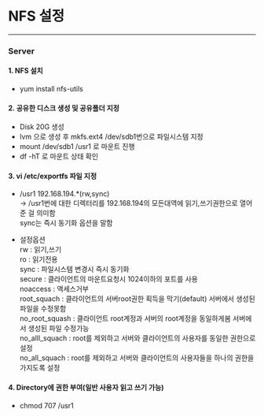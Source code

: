 # NFS 설정
----------------------------------------------------------------------------------------------------------------------

### Server

#### 1. NFS 설치
- yum install nfs-utils

#### 2. 공유한 디스크 생성 및 공유폴더 지정
- Disk 20G 생성
- lvm 으로 생성 후 mkfs.ext4 /dev/sdb1번으로 파일시스템 지정
- mount /dev/sdb1 /usr1 로 마운트 진행 
- df -hT 로 마운트 상태 확인

#### 3. vi /etc/exportfs 파일 지정
- /usr1 192.168.194.*(rw,sync) <br/>
  -> /usr1번에 대한 디렉터리를  192.168.194의 모든대역에 읽기,쓰기권한으로 열어준 걸 의미함 <br/> sync는 즉시 동기화 옵션을 말함 <br/>
       
- 설정옵션 <br/>
  rw : 읽기,쓰기 <br/>
  ro : 읽기전용 <br/>
  sync : 파일시스템 변경시 즉시 동기화 <br/>
  secure : 클라이언트의 마운트요청시 1024이하의 포트를 사용 <br/>
  noaccess : 액세스거부 <br/>
  root_squach : 클라이언트의 서버root권한 획득을 막기(default) 서버에서 생성된 파일을 수정못함 <br/>
  no_root_squash : 클라이언트 root계정과 서버의 root계정을 동일하게봄 서버에서 생성된 파일 수정가능 <br/>
  no_alll_squach : root를 제외하고 서버와 클라이언트의 사용자를 동일한 권한으로 설정 <br/>
  no_all_squach : root를 제외하고 서버와 클라이언트의 사용자들을 하나의 권한을 가지도록 설정 <br/>
  
#### 4. Directory에 권한 부여(일반 사용자 읽고 쓰기 가능)
- chmod 707 /usr1
